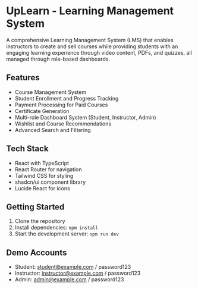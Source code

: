 # UpLearn - Learning Management System

A comprehensive Learning Management System (LMS) that enables instructors to create and sell courses while providing students with an engaging learning experience through video content, PDFs, and quizzes, all managed through role-based dashboards.

## Features

- Course Management System
- Student Enrollment and Progress Tracking
- Payment Processing for Paid Courses
- Certificate Generation
- Multi-role Dashboard System (Student, Instructor, Admin)
- Wishlist and Course Recommendations
- Advanced Search and Filtering

## Tech Stack

- React with TypeScript
- React Router for navigation
- Tailwind CSS for styling
- shadcn/ui component library
- Lucide React for icons

## Getting Started

1. Clone the repository
2. Install dependencies: `npm install`
3. Start the development server: `npm run dev`

## Demo Accounts

- Student: student@example.com / password123
- Instructor: instructor@example.com / password123
- Admin: admin@example.com / password123